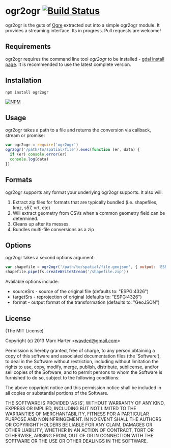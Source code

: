 # ogr2ogr [![Build Status](https://secure.travis-ci.org/wavded/ogr2ogr.png)](http://travis-ci.org/wavded/ogr2ogr)

ogr2ogr is the guts of [Ogre](https://github.com/wavded/ogre) extracted out into a simple ogr2ogr module.
It provides a streaming interface.  Its in progress.  Pull requests are welcome!

## Requirements

ogr2ogr requires the command line tool *ogr2ogr* to be installed - [gdal install page](http://trac.osgeo.org/gdal/wiki/DownloadingGdalBinaries).
It is recommended to use the latest complete version.

## Installation

    npm install ogr2ogr

[![NPM](https://nodei.co/npm/ogr2ogr.png?downloads=true)](https://nodei.co/npm/ogr2ogr)

## Usage

ogr2ogr takes a path to a file and returns the conversion via callback, stream or promise:

```js
var ogr2ogr = require('ogr2ogr')
ogr2ogr('/path/to/spatial/file').exec(function (er, data) {
  if (er) console.error(er)
  console.log(data)
})
```

## Formats

ogr2ogr supports any format your underlying ogr2ogr supports.  It also will:

1.  Extract zip files for formats that are typically bundled (i.e. shapefiles, kmz, s57, vrt, etc)
2.  Will extract geometry from CSVs when a common geometry field can be determined.
3.  Cleans up after its messes.
4.  Bundles multi-file conversions as a zip

## Options

ogr2ogr takes a second options argument:

```js
var shapefile = ogr2ogr('/path/to/spatial/file.geojson', { output: 'ESRI Shapefile' }).stream()
shapefile.pipe(fs.createWriteStream('/shapefile.zip'))
```

Available options include:

* sourceSrs - source of the original file (defaults to: "ESPG:4326")
* targetSrs - reprojection of original (defaults to: "ESPG:4326")
* format - output format of the transformation (defaults to: "GeoJSON")

## License

(The MIT License)

Copyright (c) 2013 Marc Harter &lt;wavded@gmail.com&gt;

Permission is hereby granted, free of charge, to any person obtaining
a copy of this software and associated documentation files (the
'Software'), to deal in the Software without restriction, including
without limitation the rights to use, copy, modify, merge, publish,
distribute, sublicense, and/or sell copies of the Software, and to
permit persons to whom the Software is furnished to do so, subject to
the following conditions:

The above copyright notice and this permission notice shall be
included in all copies or substantial portions of the Software.

THE SOFTWARE IS PROVIDED 'AS IS', WITHOUT WARRANTY OF ANY KIND,
EXPRESS OR IMPLIED, INCLUDING BUT NOT LIMITED TO THE WARRANTIES OF
MERCHANTABILITY, FITNESS FOR A PARTICULAR PURPOSE AND NONINFRINGEMENT.
IN NO EVENT SHALL THE AUTHORS OR COPYRIGHT HOLDERS BE LIABLE FOR ANY
CLAIM, DAMAGES OR OTHER LIABILITY, WHETHER IN AN ACTION OF CONTRACT,
TORT OR OTHERWISE, ARISING FROM, OUT OF OR IN CONNECTION WITH THE
SOFTWARE OR THE USE OR OTHER DEALINGS IN THE SOFTWARE.
